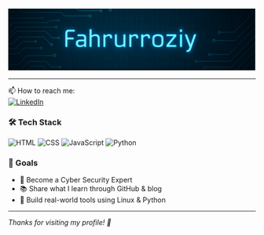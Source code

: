 <p align="center">
  <img src="Screenshot 2025-07-11 095745.png" alt="Fahrurroziy Banner" width="600"/>
</p>


---



📫 How to reach me:  
[![LinkedIn](https://img.shields.io/badge/LinkedIn-blue?logo=linkedin&logoColor=white)](https://www.linkedin.com/in/zero-syn-0171a9332/)  


### 🛠️ Tech Stack
![HTML](https://img.shields.io/badge/HTML-e34c26?logo=html5&logoColor=white)
![CSS](https://img.shields.io/badge/CSS-264de4?logo=css3&logoColor=white)
![JavaScript](https://img.shields.io/badge/JavaScript-f7df1e?logo=javascript&logoColor=black)
![Python](https://img.shields.io/badge/Python-3776AB?logo=python&logoColor=white)



### 📌 Goals
- 🚀 Become a Cyber Security Expert 
- 📚 Share what I learn through GitHub & blog
- 🧠 Build real-world tools using Linux & Python

---

_Thanks for visiting my profile! 🙏_
